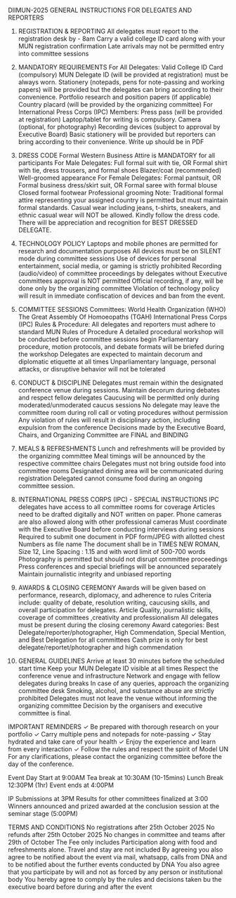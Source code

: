 DIIMUN-2025
GENERAL INSTRUCTIONS FOR DELEGATES AND REPORTERS

1. REGISTRATION & REPORTING
All delegates must report to the registration desk by  - 8am
Carry a valid college ID card along with your MUN registration confirmation
Late arrivals may not be permitted entry into committee sessions

2. MANDATORY REQUIREMENTS
For All Delegates:
Valid College ID Card (compulsory)
MUN Delegate ID (will be provided at registration) must be always worn.
Stationery (notepads, pens for note-passing and working papers) will be provided but the delegates can bring according to their convenience.
Portfolio research and position papers (if applicable)
Country placard (will be provided by the organizing committee)
For International Press Corps (IPC) Members:
Press pass (will be provided at registration)
Laptop/tablet for writing is compulsory.
Camera (optional, for photography)
Recording devices (subject to approval by Executive Board)
Basic stationery will be provided but reporters can bring according to their convenience.
Write up should be in PDF

3. DRESS CODE
Formal Western Business Attire is MANDATORY for all participants
For Male Delegates:
Full formal suit with tie, OR
Formal shirt with tie, dress trousers, and formal shoes
Blazer/coat (recommended)
Well-groomed appearance
For Female Delegates:
Formal pantsuit, OR
Formal business dress/skirt suit, OR
Formal saree with formal blouse
Closed formal footwear
Professional grooming
Note: Traditional formal attire representing your assigned country is permitted but must maintain formal standards. Casual wear including jeans, t-shirts, sneakers, and ethnic casual wear will NOT be allowed. Kindly follow the dress code. There will be appreciation and recognition for BEST DRESSED DELEGATE.

4. TECHNOLOGY POLICY
Laptops and mobile phones are permitted for research and documentation purposes
All devices must be on SILENT mode during committee sessions
Use of devices for personal entertainment, social media, or gaming is strictly prohibited
Recording (audio/video) of committee proceedings by delegates without Executive committees approval  is NOT permitted
Official recording, if any, will be done only by the organizing committee
Violation of technology policy will result in immediate confiscation of devices and ban from the event.

5. COMMITTEE SESSIONS
Committees:
World Health Organization (WHO)
The Great Assembly Of Homoeopaths (TGAH)
International Press Corps (IPC)
Rules & Procedure:
All delegates and reporters must adhere to standard MUN Rules of Procedure
A detailed procedural workshop will be conducted before committee sessions begin
Parliamentary procedure, motion protocols, and debate formats will be briefed during the workshop
Delegates are expected to maintain decorum and diplomatic etiquette at all times
Unparliamentary language, personal attacks, or disruptive behavior will not be tolerated

6. CONDUCT & DISCIPLINE
Delegates must remain within the designated conference venue during sessions.
Maintain decorum during debates and respect fellow delegates
Caucusing will be permitted only during moderated/unmoderated caucus sessions
No delegate may leave the committee room during roll call or voting procedures without permission
Any violation of rules will result in disciplinary action, including expulsion from the conference
Decisions made by the Executive Board, Chairs, and Organizing Committee are FINAL and BINDING

7. MEALS & REFRESHMENTS
Lunch and refreshments will be provided by the organizing committee
Meal timings will be announced by the respective committee chairs
Delegates must not bring outside food into committee rooms
Designated dining area will be communicated during registration
Delegated cannot consume food during an ongoing committee session.

8. INTERNATIONAL PRESS CORPS (IPC) - SPECIAL INSTRUCTIONS
IPC delegates have access to all committee rooms for coverage
Articles need to be drafted digitally and NOT written on paper.
Phone cameras are also allowed along with other professional cameras 
Must coordinate with the Executive Board before conducting interviews during sessions
Required to submit one document in PDF form/JPEG with allotted chest Numbers as file name 
The document shall be in TIMES NEW ROMAN, Size 12, Line Spacing : 1.15  and with word limit of  500-700 words
Photography is permitted but should not disrupt committee proceedings
Press conferences and special briefings will be announced separately
Maintain journalistic integrity and unbiased reporting



9. AWARDS & CLOSING CEREMONY
Awards will be given based on performance, research, diplomacy, and adherence to rules
Criteria include:
quality of debate, resolution writing, caucusing skills, and overall participation for delegates.
Article Quality, journalistic skills, coverage of committees ,creativity and professionalism
All delegates must be present during the closing ceremony
Award categories: Best Delegate/reporter/photographer, High Commendation, Special Mention, and Best Delegation for all committees
Cash prize is only for best delegate/reportet/photographer and high commendation

11. GENERAL GUIDELINES
Arrive at least 30 minutes before the scheduled start time
Keep your MUN Delegate ID visible at all times
Respect the conference venue and infrastructure
Network and engage with fellow delegates during breaks
In case of any queries, approach the organizing committee desk
Smoking, alcohol, and substance abuse are strictly prohibited
Delegates must not leave the venue without informing the organizing committee
Decision by the organisers and executive committee is final.

IMPORTANT REMINDERS
✓ Be prepared with thorough research on your portfolio ✓ Carry multiple pens and notepads for note-passing ✓ Stay hydrated and take care of your health ✓ Enjoy the experience and learn from every interaction ✓ Follow the rules and respect the spirit of Model UN
For any clarifications, please contact the organizing committee before the day of the conference.








Event Day
Start at 9:00AM
Tea break at 10:30AM (10-15mins)
Lunch Break 12:30PM (1hr)
Event ends at 4:00PM
 
IP Submissions at 3PM
Results for other committees finalized at 3:00
Winners announced and prized awarded at the conclusion session at the seminar stage (5:00PM)
 
TERMS AND CONDITIONS
No registrations after 25th October 2025
No refunds after 25th October 2025
No changes in committee and teams after 29th of October
The Fee only includes Participation along with food and refreshments alone. Travel and stay are not included
By agreeing you also agree to be notified about the event via mail, whatsapp, calls from DNA and to be notified about the further events conducted by DNA
You also agree that you participate by will and not as forced by any person or institutional body
You hereby agree to comply by the rules and decisions taken bu the executive board before during and after the event

